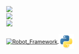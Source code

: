 <div>
  <a href="https://github.com/samuelpcabral">
  <img src="https://github-readme-stats.vercel.app/api?username=samuelpcabral&show_icons=true&theme=gotham&include_all_commits=true&count_private=true"/>
    <br>
  <img src="https://github-readme-stats.vercel.app/api/pin/?username=Altran-PT-GDC&repo=Robot-Framework-SOAP-Library&theme=gotham"/>
    <br>
  <img src="https://github-readme-stats.vercel.app/api/pin/?username=Altran-PT-GDC&repo=Robot-Framework-Mainframe-3270-Library&theme=gotham"/>
</div>

<div style="display: inline_block"><br>
  <img align="center" alt="Robot_Framework" height="40" width="40" src="https://robotframework.org/img/RF.svg">
  <img align="center" alt="Python" height="40" width="40" src="https://raw.githubusercontent.com/devicons/devicon/master/icons/python/python-original.svg">
</div>
  
